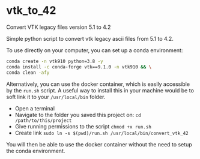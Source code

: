 # vtk_to_42
Convert VTK legacy files version 5.1 to 4.2

Simple python script to convert vtk legacy ascii files from 
5.1 to 4.2. 

To use directly on your computer, you can set up a conda environment: 
```sh
conda create -n vtk910 python=3.8 -y
conda install -c conda-forge vtk==9.1.0 -n vtk910 && \
conda clean -afy
```

Alternatively, you can use the docker container, which is easily accessible by the `run.sh` script.
A useful way to install this in your machine would be to soft link it to your `/usr/local/bin` 
folder.

+ Open a terminal
+ Navigate to the folder you saved this project on: `cd /path/to/this/project`
+ Give running permissions to the script `chmod +x run.sh`
+ Create link `sudo ln -s $(pwd)/run.sh /usr/local/bin/convert_vtk_42`

You will then be able to use the docker container without the need to setup the conda environment.
